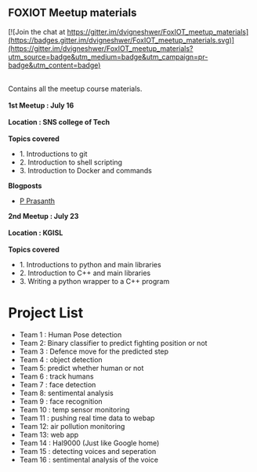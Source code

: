 <h2>FOXIOT Meetup materials</h2>


[![Join the chat at https://gitter.im/dvigneshwer/FoxIOT_meetup_materials](https://badges.gitter.im/dvigneshwer/FoxIOT_meetup_materials.svg)](https://gitter.im/dvigneshwer/FoxIOT_meetup_materials?utm_source=badge&utm_medium=badge&utm_campaign=pr-badge&utm_content=badge)
<br><br>
<p>
Contains all the meetup course materials.
<br><br>
<strong>1st Meetup : July 16 </strong>
<br><br>
<strong>Location : SNS college of Tech </strong>
<br><br>
<strong>Topics covered </strong>
<ul>
<li>1. Introductions to git</li>
<li>2. Introduction to shell scripting</li>
<li>3. Introduction to Docker and commands</li>
</ul>
<strong>Blogposts</strong>
<ul>
<li><a href="http://foxprasanth.github.io/events/2016/07/16/MozTN-IoTmeetup1/">P Prasanth</a></li>
</ul>
<strong>2nd Meetup : July 23 </strong>
<br><br>
<strong>Location : KGISL </strong>
<br><br>
<strong>Topics covered </strong>
<ul>
<li>1. Introductions to python and main libraries</li>
<li>2. Introduction to C++ and main libraries</li>
<li>3. Writing a python wrapper to a C++ program</li>
</ul>

</p>
<h1> Project List </h1>
<ul>
<li>Team 1 : Human Pose detection</li>
<li>Team 2: Binary classifier to predict fighting position or not</li>
<li>Team 3 : Defence move for the predicted step</li>
<li>Team 4 : object detection</li>
<li>Team 5: predict whether human or not</li>
<li>Team 6 : track humans</li>
<li>Team 7 : face detection</li>
<li>Team 8: sentimental analysis</li>
<li>Team 9 : face recognition</li>
<li>Team 10 : temp sensor monitoring</li>
<li>Team 11 : pushing real time data to webap</li>
<li>Team 12: air pollution monitoring</li>
<li>Team 13: web app</li>
<li>Team 14 : Hal9000 (Just like Google home)</li>
<li>Team 15 : detecting voices and seperation</li>
<li>Team 16 : sentimental analysis of the voice</li>
</ul>


